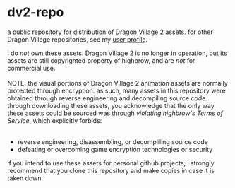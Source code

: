 # dv2-repo
a public repository for distribution of Dragon Village 2 assets. for other Dragon Village repositories, see my <a href="https://github.com/Vic2780?tab=repositories">user profile</a>.
<br>
<div>
i do <i>not</i> own these assets. Dragon Village 2 is no longer in operation, but its assets are still copyrighted property of highbrow, and are <i>not</i> for commercial use.
<br><br>
NOTE: the visual portions of Dragon Village 2 animation assets are normally protected through encryption. as such, many assets in this repository were obtained through reverse engineering and decompiling source code. through downloading these assets, you acknowledge that the only way these assets could be sourced was through <i>violating highbrow's Terms of Service</i>, which explicitly forbids:
<br><br>
<ul>
<li>reverse engineering, disassembling, or decompliling source code</li>
<li>defeating or overcoming game encryption technologies or security</li>
</ul>
</div>
<div>
if you intend to use these assets for personal github projects, i strongly recommend that you clone this repository and make copies in case it is taken down.
</div>
